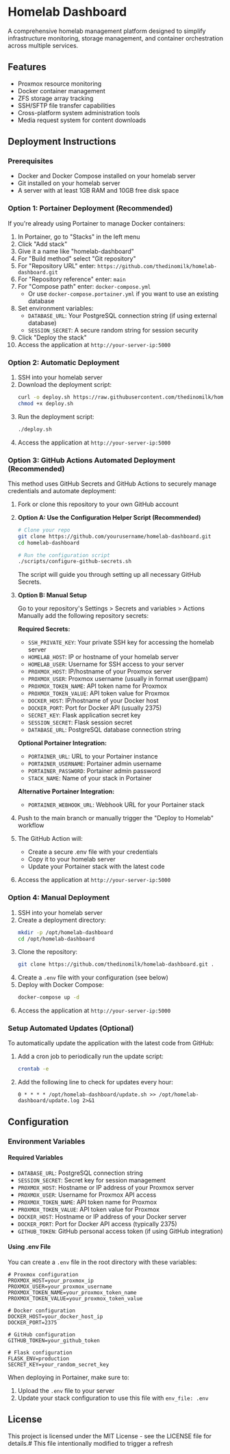 # Homelab Dashboard

A comprehensive homelab management platform designed to simplify infrastructure monitoring, storage management, and container orchestration across multiple services.

## Features

- Proxmox resource monitoring
- Docker container management
- ZFS storage array tracking
- SSH/SFTP file transfer capabilities
- Cross-platform system administration tools
- Media request system for content downloads

## Deployment Instructions

### Prerequisites

- Docker and Docker Compose installed on your homelab server
- Git installed on your homelab server
- A server with at least 1GB RAM and 10GB free disk space

### Option 1: Portainer Deployment (Recommended)

If you're already using Portainer to manage Docker containers:

1. In Portainer, go to "Stacks" in the left menu
2. Click "Add stack"
3. Give it a name like "homelab-dashboard"
4. For "Build method" select "Git repository"
5. For "Repository URL" enter: `https://github.com/thedinomilk/homelab-dashboard.git`
6. For "Repository reference" enter: `main`
7. For "Compose path" enter: `docker-compose.yml`
   - Or use `docker-compose.portainer.yml` if you want to use an existing database
8. Set environment variables:
   - `DATABASE_URL`: Your PostgreSQL connection string (if using external database)
   - `SESSION_SECRET`: A secure random string for session security
9. Click "Deploy the stack"
10. Access the application at `http://your-server-ip:5000`

### Option 2: Automatic Deployment

1. SSH into your homelab server
2. Download the deployment script:
   ```bash
   curl -o deploy.sh https://raw.githubusercontent.com/thedinomilk/homelab-dashboard/main/update.sh
   chmod +x deploy.sh
   ```
3. Run the deployment script:
   ```bash
   ./deploy.sh
   ```
4. Access the application at `http://your-server-ip:5000`

### Option 3: GitHub Actions Automated Deployment (Recommended)

This method uses GitHub Secrets and GitHub Actions to securely manage credentials and automate deployment:

1. Fork or clone this repository to your own GitHub account

2. **Option A: Use the Configuration Helper Script (Recommended)**
   
   ```bash
   # Clone your repo
   git clone https://github.com/yourusername/homelab-dashboard.git
   cd homelab-dashboard
   
   # Run the configuration script
   ./scripts/configure-github-secrets.sh
   ```
   
   The script will guide you through setting up all necessary GitHub Secrets.

3. **Option B: Manual Setup**
   
   Go to your repository's Settings > Secrets and variables > Actions
   Manually add the following repository secrets:

   **Required Secrets:**
   - `SSH_PRIVATE_KEY`: Your private SSH key for accessing the homelab server
   - `HOMELAB_HOST`: IP or hostname of your homelab server
   - `HOMELAB_USER`: Username for SSH access to your server
   - `PROXMOX_HOST`: IP/hostname of your Proxmox server
   - `PROXMOX_USER`: Proxmox username (usually in format user@pam)
   - `PROXMOX_TOKEN_NAME`: API token name for Proxmox
   - `PROXMOX_TOKEN_VALUE`: API token value for Proxmox
   - `DOCKER_HOST`: IP/hostname of your Docker host
   - `DOCKER_PORT`: Port for Docker API (usually 2375)
   - `SECRET_KEY`: Flask application secret key
   - `SESSION_SECRET`: Flask session secret
   - `DATABASE_URL`: PostgreSQL database connection string

   **Optional Portainer Integration:**
   - `PORTAINER_URL`: URL to your Portainer instance
   - `PORTAINER_USERNAME`: Portainer admin username
   - `PORTAINER_PASSWORD`: Portainer admin password
   - `STACK_NAME`: Name of your stack in Portainer
   
   **Alternative Portainer Integration:**
   - `PORTAINER_WEBHOOK_URL`: Webhook URL for your Portainer stack

4. Push to the main branch or manually trigger the "Deploy to Homelab" workflow
5. The GitHub Action will:
   - Create a secure .env file with your credentials
   - Copy it to your homelab server
   - Update your Portainer stack with the latest code

6. Access the application at `http://your-server-ip:5000`

### Option 4: Manual Deployment

1. SSH into your homelab server
2. Create a deployment directory:
   ```bash
   mkdir -p /opt/homelab-dashboard
   cd /opt/homelab-dashboard
   ```
3. Clone the repository:
   ```bash
   git clone https://github.com/thedinomilk/homelab-dashboard.git .
   ```
4. Create a `.env` file with your configuration (see below)
5. Deploy with Docker Compose:
   ```bash
   docker-compose up -d
   ```
6. Access the application at `http://your-server-ip:5000`

### Setup Automated Updates (Optional)

To automatically update the application with the latest code from GitHub:

1. Add a cron job to periodically run the update script:
   ```bash
   crontab -e
   ```
2. Add the following line to check for updates every hour:
   ```
   0 * * * * /opt/homelab-dashboard/update.sh >> /opt/homelab-dashboard/update.log 2>&1
   ```

## Configuration

### Environment Variables

#### Required Variables
- `DATABASE_URL`: PostgreSQL connection string
- `SESSION_SECRET`: Secret key for session management
- `PROXMOX_HOST`: Hostname or IP address of your Proxmox server
- `PROXMOX_USER`: Username for Proxmox API access
- `PROXMOX_TOKEN_NAME`: API token name for Proxmox
- `PROXMOX_TOKEN_VALUE`: API token value for Proxmox
- `DOCKER_HOST`: Hostname or IP address of your Docker server
- `DOCKER_PORT`: Port for Docker API access (typically 2375)
- `GITHUB_TOKEN`: GitHub personal access token (if using GitHub integration)

#### Using .env File

You can create a `.env` file in the root directory with these variables:

```
# Proxmox configuration
PROXMOX_HOST=your_proxmox_ip
PROXMOX_USER=your_proxmox_username
PROXMOX_TOKEN_NAME=your_proxmox_token_name
PROXMOX_TOKEN_VALUE=your_proxmox_token_value

# Docker configuration
DOCKER_HOST=your_docker_host_ip
DOCKER_PORT=2375

# GitHub configuration
GITHUB_TOKEN=your_github_token

# Flask configuration
FLASK_ENV=production
SECRET_KEY=your_random_secret_key
```

When deploying in Portainer, make sure to:
1. Upload the `.env` file to your server
2. Update your stack configuration to use this file with `env_file: .env`

## License

This project is licensed under the MIT License - see the LICENSE file for details.# This file intentionally modified to trigger a refresh
